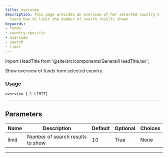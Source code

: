 ```yaml
---
title: overview
description: This page provides an overview of her selected country's funds. You'll
  learn how to limit the number of search results shown.
keywords:
- funds
- country-specific
- overview
- search
- limit
---
```


import HeadTitle from '@site/src/components/General/HeadTitle.tsx';

<HeadTitle title="overview - Funds - Reference | OpenBB Terminal Docs" />

Show overview of funds from selected country.

### Usage

```python
overview [-l LIMIT]
```

---

## Parameters

| Name | Description | Default | Optional | Choices |
| ---- | ----------- | ------- | -------- | ------- |
| limit | Number of search results to show | 10 | True | None |

---
